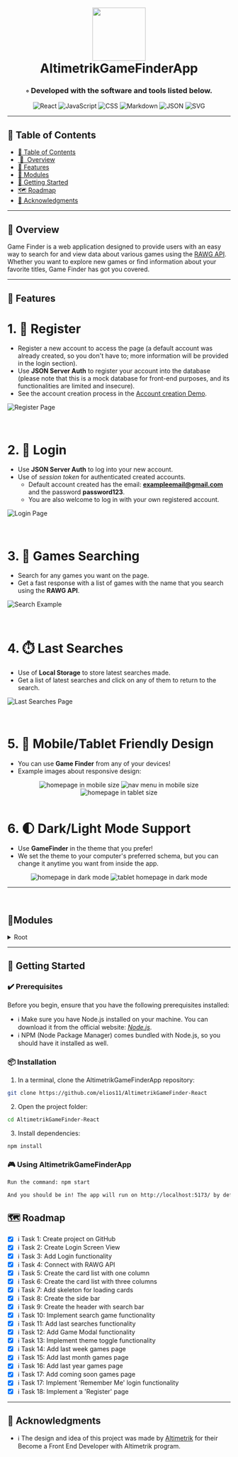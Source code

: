 <div align="center">
<h1 align="center">
<img src="./src/assets/brand/single-logo-dark.svg" width="120" />
<br>AltimetrikGameFinderApp
</h1>
<h3>◦ Developed with the software and tools listed below.</h3>

<p align="center">
<img src="https://img.shields.io/badge/React-61DAFB.svg?style&logo=React&logoColor=white" alt="React" />
<img src="https://img.shields.io/badge/JavaScript-F7DF1E.svg?style&logo=JavaScript&logoColor=black" alt="JavaScript" />
<img src="https://img.shields.io/badge/CSS-1572B6.svg?style&logo=CSS3&logoColor=white" alt="CSS" />
<img src="https://img.shields.io/badge/Markdown-000000.svg?style&logo=Markdown&logoColor=white" alt="Markdown" />
<img src="https://img.shields.io/badge/JSON-000000.svg?style&logo=JSON&logoColor=white" alt="JSON" />
<img src="https://img.shields.io/badge/SVG-FFB13B.svg?style&logo=SVG&logoColor=black" alt="SVG" />
</p>
</div>

---

## 📒 Table of Contents

-   [📒 Table of Contents](#-table-of-contents)
-   [&nbsp;📍&nbsp; Overview](#-overview)
-   [🔧 Features](#-features)
-   [🧩 Modules](#modules)
-   [🚀 Getting Started](#-getting-started)
-   [🗺 Roadmap](#-roadmap)
-   [👏 Acknowledgments](#-acknowledgments)

---

## 📍 Overview

Game Finder is a web application designed to provide users with an easy way to search for and view data about various games using the <a href="https://rawg.io/apidocs">RAWG API</a>. Whether you want to explore new games or find information about your favorite titles, Game Finder has got you covered.

---

## 🔧 Features

### <h1>1. 📝 Register</h1>

-   Register a new account to access the page (a default account was already created, so you don't have to; more information will be provided in the login section).
-   Use **JSON Server Auth** to register your account into the database (please note that this is a mock database for front-end purposes, and its functionalities are limited and insecure).
-   See the account creation process in the [Account creation Demo](https://scribehow.com/shared/Create_your_GameFinder_account__boIPYb8xTb2z2FDXV3Ykxg).

![Register Page](./src/assets/doc-img/register.png)

<br>

### <h1>2. 🔑 Login</h1>

-   Use **JSON Server Auth** to log into your new account.
-   Use of _session token_ for authenticated created accounts.
    -   Default account created has the email: **exampleemail@gmail.com** and the password **password123**.
    -   You are also welcome to log in with your own registered account.

![Login Page](./src/assets/doc-img/login.png)

<br>

### <h1>3. 🔎 Games Searching</h1>

-   Search for any games you want on the page.
-   Get a fast response with a list of games with the name that you search using the **RAWG API**.

![Search Example](./src/assets/doc-img/search.png)

<br>

### <h1>4. ⏱️ Last Searches</h1>

-   Use of **Local Storage** to store latest searches made.
-   Get a list of latest searches and click on any of them to return to the search.

![Last Searches Page](./src/assets/doc-img/last_searches.png)

<br>

### <h1>5. 📱 Mobile/Tablet Friendly Design</h1>

-   You can use **Game Finder** from any of your devices!
-   Example images about responsive design:

<div align="center">
  <img src="./src/assets/doc-img/mobile_home.png" alt="homepage in mobile size">
  <img src="./src/assets/doc-img/mobile_menu.png" alt="nav menu in mobile size">
  <img src="./src/assets/doc-img/tablet_home.png" alt="homepage in tablet size">
</div>

<br>

### <h1>6. 🌓 Dark/Light Mode Support</h1>

-   Use **GameFinder** in the theme that you prefer!
-   We set the theme to your computer's preferred schema, but you can change it anytime you want from inside the app.

<div align="center">
  <img src="./src/assets/doc-img/home_dark.png" alt="homepage in dark mode">
  <img src="./src/assets/doc-img/tablet_dark.png" alt="tablet homepage in dark mode">
</div>

---

<br>

## 🧩Modules

<details closed><summary>Root</summary>

| File                                                                                                                                   | Summary                                        |
| -------------------------------------------------------------------------------------------------------------------------------------- | ---------------------------------------------- |
| [index.html](https://github.com/elios11/AltimetrikGameFinder-React/blob/main/index.html)                                               | Root of page HTML                              |
| [login.html](https://github.com/elios11/AltimetrikGameFinder-React/blob/main/src/components/LoginForm/LoginForm.jsx)                   | Login Component                                |
| [register.html](https://github.com/elios11/AltimetrikGameFinder-React/blob/main/src/components/RegisterForm/RegisterForm.jsx)          | Register Component                             |
| [main.jsx](https://github.com/elios11/AltimetrikGameFinder-React/blob/main/src/main.jsx)                                               | Root component of the page                     |
| [index.css](https://github.com/elios11/AltimetrikGameFinder-React/blob/main/src/index.css)                                             | Global Styles                                  |
| [formatDate.js](https://github.com/elios11/AltimetrikGameFinder-React/blob/main/src/utils/formatDate.js)                               | Date Formatting                                |
| [Layout.jsx](https://github.com/elios11/AltimetrikGameFinder-React/blob/main/src/components/Layout/Layout.jsx)                         | Home Page Layout component                     |
| [authFormValidations.js](https://github.com/elios11/AltimetrikGameFinder-React/blob/main/src/utils/authFormValidations.js)             | Login and Register pages validation            |
| [GamesContainer.jsx](https://github.com/elios11/AltimetrikGameFinder-React/blob/main/src/components/GamesContainer/GamesContainer.jsx) | Games display component                        |
| [GamesHub](https://github.com/elios11/AltimetrikGameFinder-React/blob/main/src/components/GamesHub)                                    | Game pages components                          |
| [redirectUnloggedUser.js](https://github.com/elios11/AltimetrikGameFinder-React/blob/main/src/hooks/UseIsLoggedIn.jsx)                 | Check if user is logged in                     |
| [loginHandlers.js](https://github.com/elios11/AltimetrikGameFinder-React/blob/main/src/utils/loginHandlers.js)                         | Handle register or login                       |
| [showCardData.js](https://github.com/elios11/AltimetrikGameFinder-React/blob/main/src/components/GameDataModal/GameDataModal.jsx)      | Game Card Data Display                         |
| [ThemeContext.jsx](https://github.com/elios11/AltimetrikGameFinder-React/blob/main/src/context/ThemeContext.jsx)                       | Dark/Light Mode toggle context                 |
| [colors.css](https://github.com/elios11/AltimetrikGameFinder-React/blob/main/src/utils/helper-styles/colors.css)                       | Design color variables and dark mode variables |
| [Header.jsx](https://github.com/elios11/AltimetrikGameFinder-React/blob/main/src/components/Header/Header.jsx)                         | Header navigation bar component                |
| [LastSearches.jsx](https://github.com/elios11/AltimetrikGameFinder-React/blob/main/src/components/LastSearches/LastSearches.jsx)       | Last Searches component                        |
| [Dialog.jsx](https://github.com/elios11/AltimetrikGameFinder-React/blob/main/src/components/Dialog/Dialog.jsx)                         | Dialog/Modal component                         |
| [Sidebar.jsx](https://github.com/elios11/AltimetrikGameFinder-React/blob/main/src/components/Sidebar/Sidebar.jsx)                      | Sidebar component                              |

</details>

---

## 🚀 Getting Started

### ✔️ Prerequisites

Before you begin, ensure that you have the following prerequisites installed:

-   ℹ️ Make sure you have Node.js installed on your machine. You can download it from the official website: <a href="https://nodejs.org/"><em>Node.js</em></a>.
-   ℹ️ NPM (Node Package Manager) comes bundled with Node.js, so you should have it installed as well.

### 📦 Installation

1. In a terminal, clone the AltimetrikGameFinderApp repository:

```sh
git clone https://github.com/elios11/AltimetrikGameFinder-React
```

2. Open the project folder:

```sh
cd AltimetrikGameFinder-React
```

3. Install dependencies:

```sh
npm install
```

### 🎮 Using AltimetrikGameFinderApp

```sh
Run the command: npm start

And you should be in! The app will run on http://localhost:5173/ by default.
```

## 🗺 Roadmap

-   [x] ℹ️ Task 1: Create project on GitHub
-   [x] ℹ️ Task 2: Create Login Screen View
-   [x] ℹ️ Task 3: Add Login functionality
-   [x] ℹ️ Task 4: Connect with RAWG API
-   [x] ℹ️ Task 5: Create the card list with one column
-   [x] ℹ️ Task 6: Create the card list with three columns
-   [x] ℹ️ Task 7: Add skeleton for loading cards
-   [x] ℹ️ Task 8: Create the side bar
-   [x] ℹ️ Task 9: Create the header with search bar
-   [x] ℹ️ Task 10: Implement search game functionality
-   [x] ℹ️ Task 11: Add last searches functionality
-   [x] ℹ️ Task 12: Add Game Modal functionality
-   [x] ℹ️ Task 13: Implement theme toggle functionality
-   [x] ℹ️ Task 14: Add last week games page
-   [x] ℹ️ Task 15: Add last month games page
-   [x] ℹ️ Task 16: Add last year games page
-   [x] ℹ️ Task 17: Add coming soon games page
-   [x] ℹ️ Task 17: Implement 'Remember Me' login functionality
-   [x] ℹ️ Task 18: Implement a 'Register' page

---

## 👏 Acknowledgments

-   ℹ️ The design and idea of this project was made by [Altimetrik](https://altimetrik.com/) for their Become a Front End Developer with Altimetrik program.
